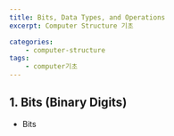 ```yaml
---
title: Bits, Data Types, and Operations
excerpt: Computer Structure 기초 

categories:
    - computer-structure
tags:
    - computer기초
---
```


## 1. Bits (Binary Digits)
- Bits

